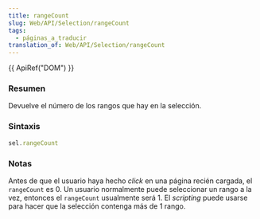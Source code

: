 ```yaml
---
title: rangeCount
slug: Web/API/Selection/rangeCount
tags:
  - páginas_a_traducir
translation_of: Web/API/Selection/rangeCount
---
```

{{ ApiRef("DOM") }}

### Resumen

Devuelve el número de los rangos que hay en la selección.

### Sintaxis

```js
sel.rangeCount
```

### Notas

Antes de que el usuario haya hecho
_click_
en una página recién cargada, el `rangeCount` es 0. Un usuario normalmente puede seleccionar un rango a la vez, entonces el `rangeCount` usualmente será 1. El
_scripting_
puede usarse para hacer que la selección contenga más de 1 rango.
